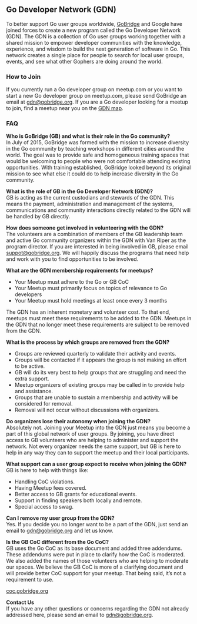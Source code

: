 ## Go Developer Network (GDN)

To better support Go user groups worldwide, [GoBridge](https://gobridge.org/) and Google have joined forces to create a new program called the Go Developer Network (GDN). The GDN is a collection of Go user groups working together with a shared mission to empower developer communities with the knowledge, experience, and wisdom to build the next generation of software in Go. This network creates a single place for people to search for local user groups, events, and see what other Gophers are doing around the world.

### How to Join

If you currently run a Go developer group on meetup.com or you want to start a new Go developer group on meetup.com, please send GoBridge an email at gdn@gobridge.org. If you are a Go developer looking for a meetup to join, find a meetup near you on the [GDN map](https://meetup.com/pro/go).

### FAQ

**Who is GoBridge (GB) and what is their role in the Go community?**  
In July of 2015, GoBridge was formed with the mission to increase diversity in the Go community by teaching workshops in different cities around the world. The goal was to provide safe and homogeneous training spaces that would be welcoming to people who were not comfortable attending existing opportunities. With training established, GoBridge looked beyond its original mission to see what else it could do to help increase diversity in the Go community.

**What is the role of GB in the Go Developer Network (GDN)?**  
GB is acting as the current custodians and stewards of the GDN. This means the payment, administration and management of the systems, communications and community interactions directly related to the GDN will be handled by GB directly.

**How does someone get involved in volunteering with the GDN?**  
The volunteers are a combination of members of the GB leadership team and active Go community organizers within the GDN with Van Riper as the program director. If you are interested in being involved in GB, please email [suppot@gobridge.org](mailto:suppot@gobridge.org). We will happily discuss the programs that need help and work with you to find opportunities to be involved.

**What are the GDN membership requirements for meetups?**  
* Your Meetup must adhere to the Go or GB CoC
* Your Meetup must primarily focus on topics of relevance to Go developers
* Your Meetup must hold meetings at least once every 3 months

The GDN has an inherent monetary and volunteer cost. To that end, meetups must meet these requirements to be added to the GDN. Meetups in the GDN that no longer meet these requirements are subject to be removed from the GDN. 

**What is the process by which groups are removed from the GDN?**  
* Groups are reviewed quarterly to validate their activity and events.
* Groups will be contacted if it appears the group is not making an effort to be active.
* GB will do its very best to help groups that are struggling and need the extra support.
* Meetup organizers of existing groups may be called in to provide help and assistance. 
* Groups that are unable to sustain a membership and activity will be considered for removal.
* Removal will not occur without discussions with organizers.

**Do organizers lose their autonomy when joining the GDN?**  
Absolutely not. Joining your Meetup into the GDN just means you become a part of this global network of user groups. By joining, you have direct access to GB volunteers who are helping to administer and support the network. Not every organizer needs the same support, but GB is here to help in any way they can to support the meetup and their local participants. 

**What support can a user group expect to receive when joining the GDN?**  
GB is here to help with things like:

* Handling CoC violations.
* Having Meetup fees covered.
* Better access to GB grants for educational events.
* Support in finding speakers both locally and remote.
* Special access to swag.

**Can I remove my user group from the GDN?**  
Yes. If you decide you no longer want to be a part of the GDN, just send an email to [gdn@gobridge.org](mailto:gdn@gobridge.org) and let us know.

**Is the GB CoC different from the Go CoC?**  
GB uses the Go CoC as its base document and added three addendums. These addendums were put in place to clarify how the CoC is moderated. We also added the names of those volunteers who are helping to moderate our spaces. We believe the GB CoC is more of a clarifying document and will provide better CoC support for your meetup. That being said, it’s not a requirement to use.

[coc.gobridge.org](http://coc.gobridge.org/)

**Contact Us**  
If you have any other questions or concerns regarding the GDN not already addressed here, please send an email to [gdn@gobridge.org](mailto:gdn@gobridge.org).

